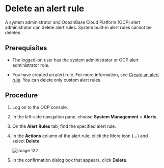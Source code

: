 # Delete an alert rule

A system administrator and OceanBase Cloud Platform (OCP) alert administrator can delete alert rules. System built-in alert rules cannot be deleted.

## Prerequisites

* The logged-on user has the system administrator or OCP alert administrator role.

* You have created an alert rule. For more information, see [Create an alert rule](../900.alert-management/200.create-an-alarm-roles.md). You can delete only custom alert rules.

## Procedure

1. Log on to the OCP console.

2. In the left-side navigation pane, choose **System Management** > **Alerts**.

3. On the **Alert Rules** tab, find the specified alert rule.

4. In the **Actions** column of the alert rule, click the More icon (**...**) and select **Delete**.

   ![Image 122](https://obbusiness-private.oss-cn-shanghai.aliyuncs.com/doc/img/ocp/401/%E5%88%A0%E9%99%A4%E5%91%8A%E8%AD%A6%E8%A7%84%E5%88%992.png)

5. In the confirmation dialog box that appears, click **Delete**.
